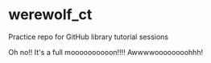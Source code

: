 # werewolf_ct

Practice repo for GitHub library tutorial sessions


Oh no!!  It's a full moooooooooon!!!! Awwwwoooooooohhh!
